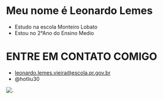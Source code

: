 # Meu nome é Leonardo Lemes 
- Estudo na escola Monteiro Lobato
- Estou no 2°Ano do Ensino Medio

# ENTRE EM CONTATO COMIGO
- leonardo.lemes.vieira@escola.pr.gov.br
- @hotliu30




![.](https://tenor.com/pt-BR/view/zoro-gif-20198614)
